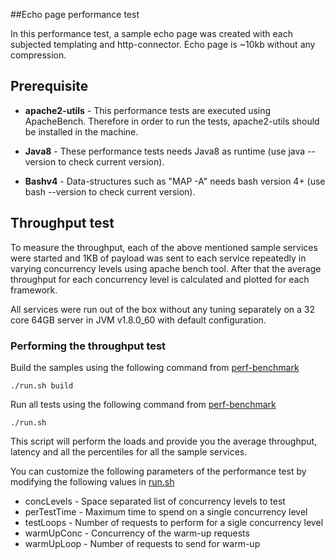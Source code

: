 ##Echo page performance test

In this performance test, a sample echo page was created with each subjected templating and http-connector. Echo page is ~10kb without any compression.

## Prerequisite
* **apache2-utils** - This performance tests are executed using ApacheBench. Therefore in order to run the tests, apache2-utils
should be installed in the machine.

* **Java8** - These performance tests needs Java8 as runtime (use java --version to check current version).

* **Bashv4** - Data-structures such as "MAP -A" needs bash version 4+ (use bash --version to check current version).

## Throughput test

To measure the throughput, each of the above mentioned sample services were started and 1KB of payload was sent to 
each service repeatedly in varying concurrency levels using apache bench tool. After that the average throughput for
each concurrency level is calculated and plotted for each framework.

All services were run out of the box without any tuning separately on a 32 core 64GB server in JVM v1.8.0_60 with default configuration.

### Performing the throughput test

Build the samples using the following command from [perf-benchmark](perf-benchmark)

```
./run.sh build
```

Run all tests using the following command from [perf-benchmark](perf-benchmark)

```
./run.sh
```

This script will perform the loads and provide you the average throughput, latency and all the percentiles for all the sample services.

You can customize the following parameters of the performance test by modifying the following values in [run.sh](run.sh)
 * concLevels - Space separated list of concurrency levels to test
 * perTestTime - Maximum time to spend on a single concurrency level
 * testLoops - Number of requests to perform for a sigle concurrency level
 * warmUpConc - Concurrency of the warm-up requests
 * warmUpLoop - Number of requests to send for warm-up